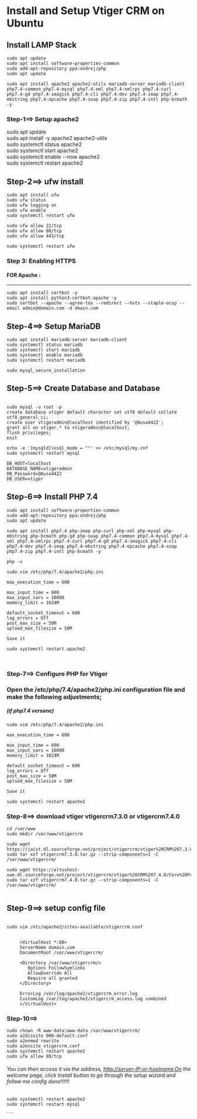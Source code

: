 
# Install and Setup Vtiger CRM on Ubuntu
## Install LAMP Stack

```
sudo apt update
sudo apt install software-properties-common       
sudo add-apt-repository ppa:ondrej/php       
sudo apt update  

sudo apt install apache2 apache2-utils mariadb-server mariadb-client php7.4-common php7.4-mysql php7.4-xml php7.4-xmlrpc php7.4-curl php7.4-gd php7.4-imagick php7.4-cli php7.4-dev php7.4-imap php7.4-mbstring php7.4-opcache php7.4-soap php7.4-zip php7.4-intl php-bcmath -y
```

### Step-1==> Setup apache2

sudo apt update     
sudo apt install -y apache2 apache2-utils    
sudo systemctl status apache2      
sudo systemctl start apache2  
sudo systemctl enable --now apache2      
sudo systemctl restart apache2      

## Step-2==> ufw install  

```
sudo apt install ufw          
sudo ufw status          
sudo ufw logging on      
sudo ufw enable          
sudo systemctl restart ufw         

sudo ufw allow 22/tcp    
sudo ufw allow 80/tcp     
sudo ufw allow 443/tcp  

sudo systemctl restart ufw   

```


### Step 3: Enabling HTTPS
#### FOR Apache : 
-----------------------------

```
sudo apt install certbot -y   
sudo apt install python3-certbot-apache -y    
sudo certbot --apache --agree-tos --redirect --hsts --staple-ocsp --email admin@domain.com -d dmain.com   
```
     
## Step-4==> Setup MariaDB 

```
sudo apt install mariadb-server mariadb-client          
sudo systemctl status mariadb      
sudo systemctl start mariadb       
sudo systemctl enable mariadb      
sudo systemctl restart mariadb 

sudo mysql_secure_installation

```
## Step-5==> Create Database and Database


```

sudo mysql -u root -p         
create database vtiger default character set utf8 default collate utf8_general_ci;        
create user vtigeradmin@localhost identified by '@Ausa4422';          
grant all on vtiger.* to vtigeradmin@localhost;        
flush privileges;        
exit      
```

```
echo -e '[mysqld]\nsql_mode = ""' >> /etc/mysql/my.cnf          
sudo systemctl restart mysql   

```

```
DB_HOST=localhost 
DATABASE_NAME=vtigeradmin 
DB_Password=@Ausa4422 
DB_USER=vtiger

```

## Step-6==> Install PHP 7.4

```
sudo apt install software-properties-common       
sudo add-apt-repository ppa:ondrej/php       
sudo apt update          

sudo apt install php7.4 php-imap php-curl php-xml php-mysql php-mbstring php-bcmath php-gd php-soap php7.4-common php7.4-mysql php7.4-xml php7.4-xmlrpc php7.4-curl php7.4-gd php7.4-imagick php7.4-cli php7.4-dev php7.4-imap php7.4-mbstring php7.4-opcache php7.4-soap php7.4-zip php7.4-intl php-bcmath -y              

php -v    

sudo vim /etc/php/7.4/apache2/php.ini  

max_execution_time = 600   

max_input_time = 600               
max_input_vars = 10000  
memory_limit = 1024M   

default_socket_timeout = 600                      
log_errors = Off         
post_max_size = 50M      
upload_max_filesize = 50M           
      
Save it

sudo systemctl restart apache2



```
### Step-7==> Configure PHP for Vtiger
### Open the /etc/php/7.4/apache2/php.ini configuration file and make the following adjustments;
##### (if php7.4 versone)


```
sudo vim /etc/php/7.4/apache2/php.ini  

max_execution_time = 600   

max_input_time = 600               
max_input_vars = 10000  
memory_limit = 1024M   

default_socket_timeout = 600                      
log_errors = Off         
post_max_size = 50M      
upload_max_filesize = 50M           
      
Save it

sudo systemctl restart apache2
```


### Step-8==> download vtiger vtigercrm7.3.0 or vtigercrm7.4.0

```
cd /var/www
sudo mkdir /var/www/vtigercrm

sudo wget https://jaist.dl.sourceforge.net/project/vtigercrm/vtiger%20CRM%207.3.0/Core%20Product/vtigercrm7.3.0.tar.gz
sudo tar xzf vtigercrm7.3.0.tar.gz --strip-components=1 -C /var/www/vtigercrm/

sudo wget https://altushost-swe.dl.sourceforge.net/project/vtigercrm/vtiger%20CRM%207.4.0/Core%20Product/vtigercrm7.4.0.tar.gz
sudo tar xzf vtigercrm7.4.0.tar.gz --strip-components=1 -C /var/www/vtigercrm/    
  
```
## Step-9==> setup config file

```

sudo vim /etc/apache2/sites-available/vtigercrm.conf

   
     <VirtualHost *:80>       
     ServerName domain.com    
     DocumentRoot /var/www/vtigercrm/   
     
     <Directory /var/www/vtigercrm/>    
        Options FollowSymlinks     
        AllowOverride All     
        Require all granted   
     </Directory>   

     ErrorLog /var/log/apache2/vtigercrm_error.log     
     CustomLog /var/log/apache2/vtigercrm_access.log combined    
     </VirtualHost>

```

###  Step-10==> 

```
sudo chown -R www-data:www-data /var/www/vtigercrm/    
sudo a2dissite 000-default.conf    
sudo a2enmod rewrite     
sudo a2ensite vtigercrm.conf  
sudo systemctl restart apache2     
sudo ufw allow 80/tcp         
```

###### You can then access it via the address, http://server-IP-or-hostname.On the welcome page, click Install button to go through the setup wizard.and follow me config   done!!!!!!       



``````   
sudo systemctl restart apache2          
sudo systemctl restart mysql   

```



